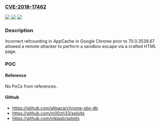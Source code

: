 ### [CVE-2018-17462](https://cve.mitre.org/cgi-bin/cvename.cgi?name=CVE-2018-17462)
![](https://img.shields.io/static/v1?label=Product&message=Chrome&color=blue)
![](https://img.shields.io/static/v1?label=Version&message=%3C%20%2070.0.3538.67%20&color=brighgreen)
![](https://img.shields.io/static/v1?label=Vulnerability&message=Use%20after%20free&color=brighgreen)

### Description

Incorrect refcounting in AppCache in Google Chrome prior to 70.0.3538.67 allowed a remote attacker to perform a sandbox escape via a crafted HTML page.

### POC

#### Reference
No PoCs from references.

#### Github
- https://github.com/allpaca/chrome-sbx-db
- https://github.com/m00zh33/sploits
- https://github.com/niklasb/sploits

